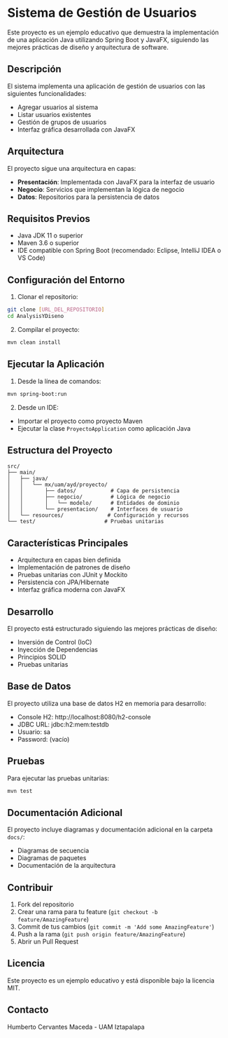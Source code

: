 # Sistema de Gestión de Usuarios

Este proyecto es un ejemplo educativo que demuestra la implementación de una aplicación Java utilizando Spring Boot y JavaFX, siguiendo las mejores prácticas de diseño y arquitectura de software.

## Descripción

El sistema implementa una aplicación de gestión de usuarios con las siguientes funcionalidades:
- Agregar usuarios al sistema
- Listar usuarios existentes
- Gestión de grupos de usuarios
- Interfaz gráfica desarrollada con JavaFX

## Arquitectura

El proyecto sigue una arquitectura en capas:
- **Presentación**: Implementada con JavaFX para la interfaz de usuario
- **Negocio**: Servicios que implementan la lógica de negocio
- **Datos**: Repositorios para la persistencia de datos

## Requisitos Previos

- Java JDK 11 o superior
- Maven 3.6 o superior
- IDE compatible con Spring Boot (recomendado: Eclipse, IntelliJ IDEA o VS Code)

## Configuración del Entorno

1. Clonar el repositorio:
```bash
git clone [URL_DEL_REPOSITORIO]
cd AnalysisYDiseno
```

2. Compilar el proyecto:
```bash
mvn clean install
```

## Ejecutar la Aplicación

1. Desde la línea de comandos:
```bash
mvn spring-boot:run
```

2. Desde un IDE:
- Importar el proyecto como proyecto Maven
- Ejecutar la clase `ProyectoApplication` como aplicación Java

## Estructura del Proyecto

```
src/
├── main/
│   ├── java/
│   │   └── mx/uam/ayd/proyecto/
│   │       ├── datos/           # Capa de persistencia
│   │       ├── negocio/         # Lógica de negocio
│   │       │   └── modelo/      # Entidades de dominio
│   │       └── presentacion/    # Interfaces de usuario
│   └── resources/              # Configuración y recursos
└── test/                      # Pruebas unitarias
```

## Características Principales

- Arquitectura en capas bien definida
- Implementación de patrones de diseño
- Pruebas unitarias con JUnit y Mockito
- Persistencia con JPA/Hibernate
- Interfaz gráfica moderna con JavaFX

## Desarrollo

El proyecto está estructurado siguiendo las mejores prácticas de diseño:
- Inversión de Control (IoC)
- Inyección de Dependencias
- Principios SOLID
- Pruebas unitarias

## Base de Datos

El proyecto utiliza una base de datos H2 en memoria para desarrollo:
- Console H2: http://localhost:8080/h2-console
- JDBC URL: jdbc:h2:mem:testdb
- Usuario: sa
- Password: (vacío)

## Pruebas

Para ejecutar las pruebas unitarias:
```bash
mvn test
```

## Documentación Adicional

El proyecto incluye diagramas y documentación adicional en la carpeta `docs/`:
- Diagramas de secuencia
- Diagramas de paquetes
- Documentación de la arquitectura

## Contribuir

1. Fork del repositorio
2. Crear una rama para tu feature (`git checkout -b feature/AmazingFeature`)
3. Commit de tus cambios (`git commit -m 'Add some AmazingFeature'`)
4. Push a la rama (`git push origin feature/AmazingFeature`)
5. Abrir un Pull Request

## Licencia

Este proyecto es un ejemplo educativo y está disponible bajo la licencia MIT.

## Contacto

Humberto Cervantes Maceda - UAM Iztapalapa 